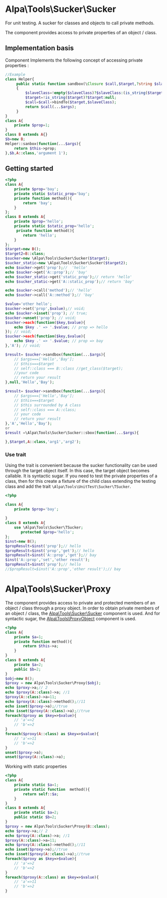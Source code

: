 ﻿# Alpa\Tools\Sucker\Sucker
For unit testing. A sucker for classes and objects to call private methods.

The component provides access to private  properties of an object / class.

## Implementation basis

Component Implements the following concept of accessing private properties :

```php
//Example
class Helper{
     public static function sandbox(\Closure $call,$target,?string $slaveClass=null,...$args)
     {
         $slaveClass=!empty($slaveClass)?$slaveClass:(is_string($target)?$target:get_class($target));
         $target=!is_string($target)?$target:null;
         $call=$call->bindTo($target,$slaveClass);
         return $call(...$args);
     }
}
class A{
    private $prop=1;
}
class B extends A{}
$b=new B;
Helper::sanbox(function(...$args){
    return $this->prop;
},$b,A::class,'argument 1');
```

## Getting started

```php
<?php
class A{
    private $prop='bay';
    private static $static_prop='bay';
    private function method(){
        return 'bay';
    }
};
class B extends A{
    private $prop='hello';
    private static $static_prop='hello';
     private function method(){
        return 'hello';
    }
};
$target=new B();
$target2=B::class;
$sucker=new \Alpa\Tools\Sucker\Sucker($target);
$sucker_static=new \Alpa\Tools\Sucker\Sucker($target2);
echo $sucker->get('prop');//  'hello'
echo $sucker->get('A::prop');// 'bay'
echo $sucker_static->get('static_prop');// return 'hello'
echo $sucker_static->get('A::static_prop');// return 'bay'

echo $sucker->call('method');// 'hello' 
echo $sucker->call('A::method');// 'bay' 

$value='other hello';
$sucker->set('prop',$value);// void;
echo $sucker->isset('prop'); // true;
$sucker->unset('prop'); // void;
$sucker->each(function($key,$value){
    echo $key .' => '.$value; // prop => hello
}); // void;
$sucker->each(function($key,$value){
    echo $key .' => '.$value; // prop => bay
},'A'); // void;

$result= $sucker->sandbox(function(...$args){
    // $args===['Hello','Bay'];
    // $this===$target
    // self::class === B::class //get_class($target);
    //your code
    // return your result
},null,'Hello','Bay');

$result= $sucker->sandbox(function(...$args){
    // $args===['Hello','Bay'];
    // $this===$target
    // $this surrounded by A class
    // self::class === A::class;
    // your code
    // return your result
},'A','Hello','Bay');
or 
$result =\Alpa\Tools\Sucker\Sucker::sbox(function(...$args){

},$target,A::class,'arg1','arg2');
```

### Use trait

Using the trait is convenient because the sucker functionality can be used through the target object itself. In this
case, the target object becomes callable. It is syntactic sugar. If you need to test the private properties of a class,
then for this create a fixture of the child class extending the testing class and add the
trait `\Alpa\Tools\UnitTest\Sucker\TSucker`.

```php
<?php

class A{
    private $prop='bay';
   
}
class B extends A{
    use \Alpa\Tools\Sucker\TSucker;
       protected $prop='hello';
};
$inst=new B(); 
$propResult=$inst('prop');// hello
$propResult=$inst('prop','get');// hello
$propResult=$inst('A::prop','get');// bay
$inst('A::prop','set','other result');
$propResult=$inst('prop');// hello
//$propResult=$inst('A::prop','other result');// bay
```

# Alpa\Tools\Sucker\Proxy

The component provides access to private and protected members of an object / class through a proxy object.
In order to obtain private members of an object / class, the [Alpa\Tools\Sucker\Sucker](#alpatoolssuckersucker) component is used.
And for syntactic sugar, the [Alpa\Tools\ProxyObject](https://github.com/alexeyp0708/php_tools_proxy_object) component is used.

```php
<?php
class A{
	private $a=1;
	private function method(){
		return $this->a;
	}
}
class B extends A{
	private $a=2;
	public $b=2;
}
$obj=new B();
$proxy = new Alpa\Tools\Sucker\Proxy($obj);
echo $proxy->a;// 2
echo $proxy(A::class)->a; //1
$proxy(A::class)->a=11;
echo $proxy(A::class)->method();//11
echo isset($proxy->a);//true
echo isset($proxy(A::class)->a);//true
foreach($proxy as $key=>$value){
	// 'a'=>2
	// 'b'=>2
}
foreach($proxy(A::class) as $key=>$value){
	// 'a'=>11
	// 'b'=>2	
}
unset($proxy->a);
unset($proxy(A::class)->a);

```
Working with static properties
```php
<?php
class A{
	private static $a=1;
	private static function  method(){
		return self::$a;
	}
}
class B extends A{
	private static $a=2;
	public static $b=2;
}
$proxy = new Alpa\Tools\Sucker\Proxy(B::class);
echo $proxy->a;// 2
echo $proxy(A::class)->a; //1
$proxy(A::class)->a=11;
echo $proxy(A::class)->method();//11
echo isset($proxy->a);//true
echo isset($proxy(A::class)->a);//true
foreach($proxy as $key=>$value){
	// 'a'=>2
	// 'b'=>2
}
foreach($proxy(A::class) as $key=>$value){
	// 'a'=>11
	// 'b'=>2	
}
```

